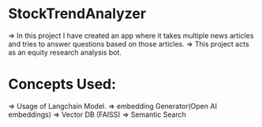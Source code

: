 # StockTrendAnalyzer

=> In this project I have created an app where it takes multiple news articles and tries to answer questions based on those articles.
=> This project acts as an equity research analysis bot.
# Concepts Used:
  => Usage of Langchain Model.
  => embedding Generator(Open AI embeddings)
  => Vector DB (FAISS)
  => Semantic Search
